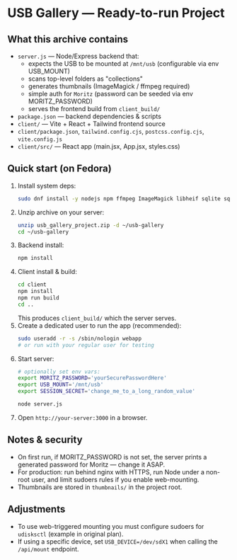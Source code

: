# USB Gallery — Ready-to-run Project

## What this archive contains
- `server.js` — Node/Express backend that:
  - expects the USB to be mounted at `/mnt/usb` (configurable via env USB_MOUNT)
  - scans top-level folders as "collections"
  - generates thumbnails (ImageMagick / ffmpeg required)
  - simple auth for `Moritz` (password can be seeded via env MORITZ_PASSWORD)
  - serves the frontend build from `client_build/`
- `package.json` — backend dependencies & scripts
- `client/` — Vite + React + Tailwind frontend source
- `client/package.json`, `tailwind.config.cjs`, `postcss.config.cjs`, `vite.config.js`
- `client/src/` — React app (main.jsx, App.jsx, styles.css)

## Quick start (on Fedora)
1. Install system deps:
   ```bash
   sudo dnf install -y nodejs npm ffmpeg ImageMagick libheif sqlite sqlite-devel gcc-c++ make
   ```
2. Unzip archive on your server:
   ```bash
   unzip usb_gallery_project.zip -d ~/usb-gallery
   cd ~/usb-gallery
   ```
3. Backend install:
   ```bash
   npm install
   ```
4. Client install & build:
   ```bash
   cd client
   npm install
   npm run build
   cd ..
   ```
   This produces `client_build/` which the server serves.
5. Create a dedicated user to run the app (recommended):
   ```bash
   sudo useradd -r -s /sbin/nologin webapp
   # or run with your regular user for testing
   ```
6. Start server:
   ```bash
   # optionally set env vars:
   export MORITZ_PASSWORD='yourSecurePasswordHere'
   export USB_MOUNT='/mnt/usb'
   export SESSION_SECRET='change_me_to_a_long_random_value'

   node server.js
   ```
7. Open `http://your-server:3000` in a browser.

## Notes & security
- On first run, if MORITZ_PASSWORD is not set, the server prints a generated password for Moritz — change it ASAP.
- For production: run behind nginx with HTTPS, run Node under a non-root user, and limit sudoers rules if you enable web-mounting.
- Thumbnails are stored in `thumbnails/` in the project root.

## Adjustments
- To use web-triggered mounting you must configure sudoers for `udisksctl` (example in original plan).
- If using a specific device, set `USB_DEVICE=/dev/sdX1` when calling the `/api/mount` endpoint.
